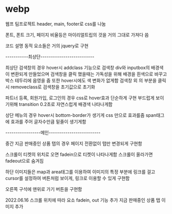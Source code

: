 # webp
웹프 팀프로젝트
header, main, footer로 css를 나눔

폰트, 폰트 크기, 페이지 비율등은 마이리얼트립의 것을 거의 그대로 가져다 씀

코드 설명
동적 요소들은 거의 jquery로 구현


-----------최상단--------------------------

최상단 검색창의 경우 hover시 addclass 기능으로 
검색창 div와 inputbox의 배경색이 변환되게 만들었으며
검색창을 클릭 했을때는 가독성을 위해 배경을 흰색으로 바꾸고 박스 테두리에 음영을 줌
또한 hover시에도 색 변화가 없게함
검색창 외 의 부분을 클릭시 removeclass로 검색창을 초기값으로 초기화

파트너 등록, 회원가입, 로그인의 경우 css로 hover효과 단순하게 구현
부드럽게 보이기위해 transition 0.2초로 자연스럽게 배경색 나타나게함

상단 메뉴의 경우 hover시 bottom-border가 생기게 css 만으로 효과를줌
span태그에 효과를 주어 글자수만큼 밑줄이 생기게함

-----------------메인-------------------------


중간 지금 판매중인 상품 탭의 경우 페이지 전환없이
탭만 변경되게 구현함 

스크롤이 티켓의 위치로 오면 fadein으로 티켓이 나타나게함
스크롤이 올라가면 fadeout으로 숨겨짐

하단 이미지들은 map과 area태그를 이용하여
이미지의 특정 부분에 링크를 걸고 cursor를 설정하여
버튼처럼 보이게, 링크로 이용할 수 있게 구현함

오른쪽 구석에 맨위로 가기 버튼을 구현함





2022.06.16
스크롤 위치에 따라 요소 fadein, out 기능 추가
지금 판매중인 상품 탭 이미지 추가
